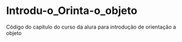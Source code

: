 # Introdu-o_Orinta-o_objeto
Código do capitulo do curso da alura para introdução de orientação a objeto
